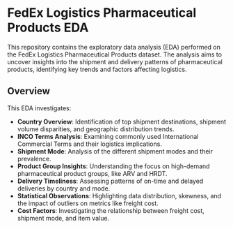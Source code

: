 # FedEx Logistics Pharmaceutical Products EDA

This repository contains the exploratory data analysis (EDA) performed on the FedEx Logistics Pharmaceutical Products dataset. The analysis aims to uncover insights into the shipment and delivery patterns of pharmaceutical products, identifying key trends and factors affecting logistics.

## Overview

This EDA investigates:
- **Country Overview**: Identification of top shipment destinations, shipment volume disparities, and geographic distribution trends.
- **INCO Terms Analysis**: Examining commonly used International Commercial Terms and their logistics implications.
- **Shipment Mode**: Analysis of the different shipment modes and their prevalence.
- **Product Group Insights**: Understanding the focus on high-demand pharmaceutical product groups, like ARV and HRDT.
- **Delivery Timeliness**: Assessing patterns of on-time and delayed deliveries by country and mode.
- **Statistical Observations**: Highlighting data distribution, skewness, and the impact of outliers on metrics like freight cost.
- **Cost Factors**: Investigating the relationship between freight cost, shipment mode, and item value.

